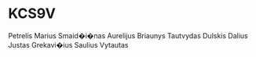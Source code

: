 # KCS9V
Petrelis
Marius Smaid�i�nas
Aurelijus Briaunys
Tautvydas Dulskis
Dalius
Justas Grekavi�ius
Saulius
Vytautas


